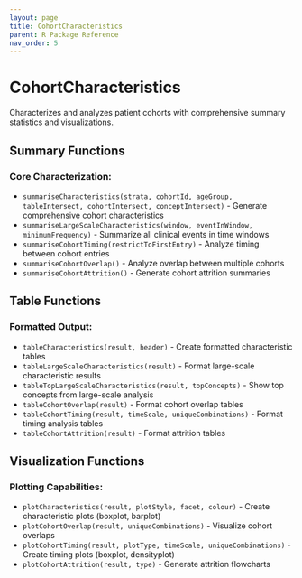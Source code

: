 ```yaml
---
layout: page
title: CohortCharacteristics
parent: R Package Reference
nav_order: 5
---
```


# CohortCharacteristics

Characterizes and analyzes patient cohorts with comprehensive summary statistics and visualizations.

## Summary Functions

### Core Characterization:

- `summariseCharacteristics(strata, cohortId, ageGroup, tableIntersect, cohortIntersect, conceptIntersect)` - Generate comprehensive cohort characteristics
- `summariseLargeScaleCharacteristics(window, eventInWindow, minimumFrequency)` - Summarize all clinical events in time windows
- `summariseCohortTiming(restrictToFirstEntry)` - Analyze timing between cohort entries
- `summariseCohortOverlap()` - Analyze overlap between multiple cohorts
- `summariseCohortAttrition()` - Generate cohort attrition summaries

## Table Functions

### Formatted Output:

- `tableCharacteristics(result, header)` - Create formatted characteristic tables
- `tableLargeScaleCharacteristics(result)` - Format large-scale characteristic results
- `tableTopLargeScaleCharacteristics(result, topConcepts)` - Show top concepts from large-scale analysis
- `tableCohortOverlap(result)` - Format cohort overlap tables
- `tableCohortTiming(result, timeScale, uniqueCombinations)` - Format timing analysis tables
- `tableCohortAttrition(result)` - Format attrition tables

## Visualization Functions

### Plotting Capabilities:

- `plotCharacteristics(result, plotStyle, facet, colour)` - Create characteristic plots (boxplot, barplot)
- `plotCohortOverlap(result, uniqueCombinations)` - Visualize cohort overlaps
- `plotCohortTiming(result, plotType, timeScale, uniqueCombinations)` - Create timing plots (boxplot, densityplot)
- `plotCohortAttrition(result, type)` - Generate attrition flowcharts
